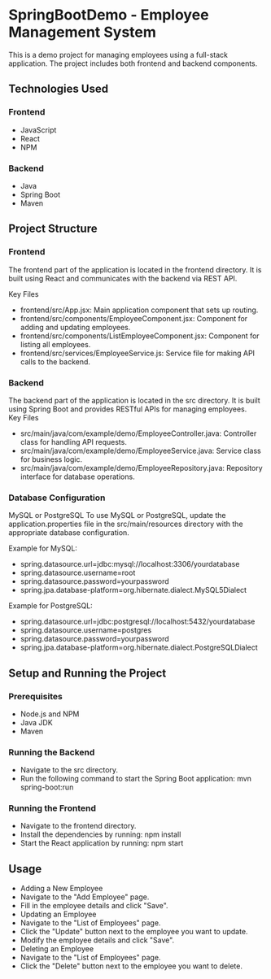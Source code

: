 # SpringBootDemo - Employee Management System
This is a demo project for managing employees using a full-stack application. The project includes both frontend and backend components.  

## Technologies Used
### Frontend
- JavaScript
- React
- NPM
### Backend
- Java
- Spring Boot
- Maven
  
## Project Structure
### Frontend
The frontend part of the application is located in the frontend directory. It is built using React and communicates with the backend via REST API.  

Key Files
- frontend/src/App.jsx: Main application component that sets up routing.
- frontend/src/components/EmployeeComponent.jsx: Component for adding and updating employees.
- frontend/src/components/ListEmployeeComponent.jsx: Component for listing all employees.
- frontend/src/services/EmployeeService.js: Service file for making API calls to the backend.

### Backend
The backend part of the application is located in the src directory. It is built using Spring Boot and provides RESTful APIs for managing employees.  
Key Files
- src/main/java/com/example/demo/EmployeeController.java: Controller class for handling API requests.
- src/main/java/com/example/demo/EmployeeService.java: Service class for business logic.
- src/main/java/com/example/demo/EmployeeRepository.java: Repository interface for database operations.

### Database Configuration
MySQL or PostgreSQL
To use MySQL or PostgreSQL, update the application.properties file in the src/main/resources directory with the appropriate database configuration.

Example for MySQL:
  - spring.datasource.url=jdbc:mysql://localhost:3306/yourdatabase
  - spring.datasource.username=root
  - spring.datasource.password=yourpassword
  - spring.jpa.database-platform=org.hibernate.dialect.MySQL5Dialect

Example for PostgreSQL:
  - spring.datasource.url=jdbc:postgresql://localhost:5432/yourdatabase
  - spring.datasource.username=postgres
  - spring.datasource.password=yourpassword
  - spring.jpa.database-platform=org.hibernate.dialect.PostgreSQLDialect

## Setup and Running the Project
### Prerequisites
- Node.js and NPM
- Java JDK
- Maven
### Running the Backend
- Navigate to the src directory.
- Run the following command to start the Spring Boot application: mvn spring-boot:run
### Running the Frontend
- Navigate to the frontend directory.
- Install the dependencies by running: npm install
- Start the React application by running: npm start
## Usage
- Adding a New Employee
- Navigate to the "Add Employee" page.
- Fill in the employee details and click "Save".
- Updating an Employee
- Navigate to the "List of Employees" page.
- Click the "Update" button next to the employee you want to update.
- Modify the employee details and click "Save".
- Deleting an Employee
- Navigate to the "List of Employees" page.
- Click the "Delete" button next to the employee you want to delete.
